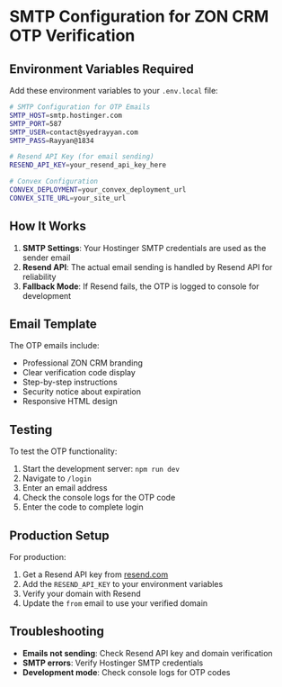 # SMTP Configuration for ZON CRM OTP Verification

## Environment Variables Required

Add these environment variables to your `.env.local` file:

```bash
# SMTP Configuration for OTP Emails
SMTP_HOST=smtp.hostinger.com
SMTP_PORT=587
SMTP_USER=contact@syedrayyan.com
SMTP_PASS=Rayyan@1834

# Resend API Key (for email sending)
RESEND_API_KEY=your_resend_api_key_here

# Convex Configuration
CONVEX_DEPLOYMENT=your_convex_deployment_url
CONVEX_SITE_URL=your_site_url
```

## How It Works

1. **SMTP Settings**: Your Hostinger SMTP credentials are used as the sender email
2. **Resend API**: The actual email sending is handled by Resend API for reliability
3. **Fallback Mode**: If Resend fails, the OTP is logged to console for development

## Email Template

The OTP emails include:
- Professional ZON CRM branding
- Clear verification code display
- Step-by-step instructions
- Security notice about expiration
- Responsive HTML design

## Testing

To test the OTP functionality:

1. Start the development server: `npm run dev`
2. Navigate to `/login`
3. Enter an email address
4. Check the console logs for the OTP code
5. Enter the code to complete login

## Production Setup

For production:

1. Get a Resend API key from [resend.com](https://resend.com)
2. Add the `RESEND_API_KEY` to your environment variables
3. Verify your domain with Resend
4. Update the `from` email to use your verified domain

## Troubleshooting

- **Emails not sending**: Check Resend API key and domain verification
- **SMTP errors**: Verify Hostinger SMTP credentials
- **Development mode**: Check console logs for OTP codes
